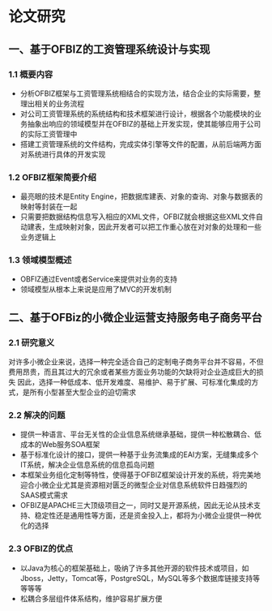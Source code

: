 # 论文研究
## 一、基于OFBIZ的工资管理系统设计与实现
### 1.1 概要内容
* 分析OFBIZ框架与工资管理系统相结合的实现方法，结合企业的实际需要，整理出相关的业务流程
* 对公司工资管理系统的系统结构和技术框架进行设计，根据各个功能模块的业务抽象出响应的领域模型并在OFBIZ的基础上开发实现，使其能够应用于公司的实际工资管理中
* 搭建工资管理系统的文件结构，完成实体引擎等文件的配置，从前后端两方面对系统进行具体的开发实现
### 1.2 OFBIZ框架简要介绍
* 最亮眼的技术是Entity Engine，把数据库建表、对象的查询、对象与数据表的映射等封装在一起
* 只需要把数据结构信息写入相应的XML文件，OFBIZ就会根据这些XML文件自动建表，生成映射对象，因此开发者可以把工作重心放在对对象的处理和一些业务逻辑上
### 1.3 领域模型概述
* OBFIZ通过Event或者Service来提供对业务的支持
* 领域模型从根本上来说是应用了MVC的开发机制

## 二、基于OFBiz的小微企业运营支持服务电子商务平台
### 2.1 研究意义
对许多小微企业来说，选择一种完全适合自己的定制电子商务平台并不容易，不但费用昂贵，而且其过大的冗余或者某些方面业务功能的欠缺将对企业造成巨大的损失
因此，选择一种低成本、低开发难度、易维护、易于扩展、可标准化集成的方式，是所有小型甚至大型企业的迫切需求
### 2.2 解决的问题
* 提供一种语言、平台无关性的企业信息系统继承基础，提供一种松散耦合、低成本的Web服务SOA框架
* 基于标准化设计的接口，提供一种基于业务流集成的EAI方案，无缝集成多个IT系统，解决企业信息系统的信息孤岛问题
* 本框架业务组化定制等特性，使得基于OFBIZ框架设计开发的系统，将完美地迎合小微企业尤其是资源相对匮乏的微型企业对信息系统软件日趋强烈的SAAS模式需求
* OFBIZ是APACHE三大顶级项目之一，同时又是开源系统，因此无论从技术支持、稳定性还是通用性等方面，还是资金投入上，都将为小微企业提供一种优化的选择
### 2.3 OFBIZ的优点
* 以Java为核心的框架基础上，吸纳了许多其他开源的软件技术或项目，如Jboss，Jetty，Tomcat等，PostgreSQL，MySQL等多个数据库链接支持等等等等
* 松耦合多层组件体系结构，维护容易扩展方便